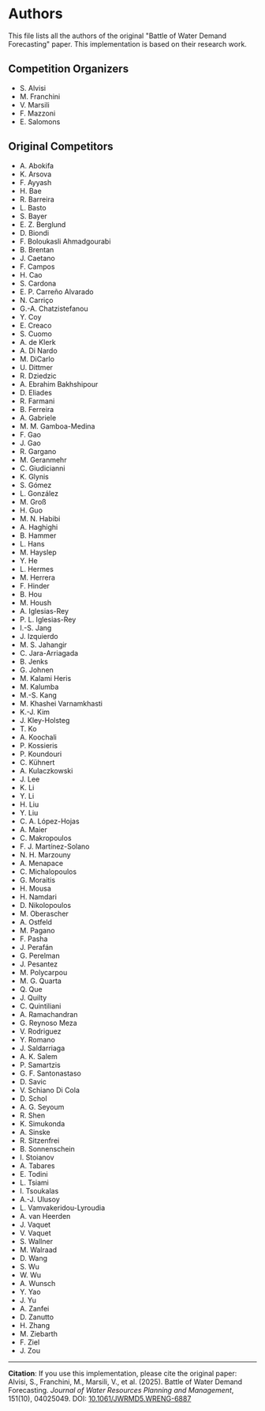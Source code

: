# Authors

This file lists all the authors of the original "Battle of Water Demand Forecasting" paper. This implementation is based on their research work.

## Competition Organizers

- S. Alvisi
- M. Franchini
- V. Marsili
- F. Mazzoni
- E. Salomons

## Original Competitors

- A. Abokifa
- K. Arsova
- F. Ayyash
- H. Bae
- R. Barreira
- L. Basto
- S. Bayer
- E. Z. Berglund
- D. Biondi
- F. Boloukasli Ahmadgourabi
- B. Brentan
- J. Caetano
- F. Campos
- H. Cao
- S. Cardona
- E. P. Carreño Alvarado
- N. Carriço
- G.-A. Chatzistefanou
- Y. Coy
- E. Creaco
- S. Cuomo
- A. de Klerk
- A. Di Nardo
- M. DiCarlo
- U. Dittmer
- R. Dziedzic
- A. Ebrahim Bakhshipour
- D. Eliades
- R. Farmani
- B. Ferreira
- A. Gabriele
- M. M. Gamboa-Medina
- F. Gao
- J. Gao
- R. Gargano
- M. Geranmehr
- C. Giudicianni
- K. Glynis
- S. Gómez
- L. González
- M. Groß
- H. Guo
- M. N. Habibi
- A. Haghighi
- B. Hammer
- L. Hans
- M. Hayslep
- Y. He
- L. Hermes
- M. Herrera
- F. Hinder
- B. Hou
- M. Housh
- A. Iglesias-Rey
- P. L. Iglesias-Rey
- I.-S. Jang
- J. Izquierdo
- M. S. Jahangir
- C. Jara-Arriagada
- B. Jenks
- G. Johnen
- M. Kalami Heris
- M. Kalumba
- M.-S. Kang
- M. Khashei Varnamkhasti
- K.-J. Kim
- J. Kley-Holsteg
- T. Ko
- A. Koochali
- P. Kossieris
- P. Koundouri
- C. Kühnert
- A. Kulaczkowski
- J. Lee
- K. Li
- Y. Li
- H. Liu
- Y. Liu
- C. A. López-Hojas
- A. Maier
- C. Makropoulos
- F. J. Martínez-Solano
- N. H. Marzouny
- A. Menapace
- C. Michalopoulos
- G. Moraitis
- H. Mousa
- H. Namdari
- D. Nikolopoulos
- M. Oberascher
- A. Ostfeld
- M. Pagano
- F. Pasha
- J. Perafán
- G. Perelman
- J. Pesantez
- M. Polycarpou
- M. G. Quarta
- Q. Que
- J. Quilty
- C. Quintiliani
- A. Ramachandran
- G. Reynoso Meza
- V. Rodriguez
- Y. Romano
- J. Saldarriaga
- A. K. Salem
- P. Samartzis
- G. F. Santonastaso
- D. Savic
- V. Schiano Di Cola
- D. Schol
- A. G. Seyoum
- R. Shen
- K. Simukonda
- A. Sinske
- R. Sitzenfrei
- B. Sonnenschein
- I. Stoianov
- A. Tabares
- E. Todini
- L. Tsiami
- I. Tsoukalas
- A.-J. Ulusoy
- L. Vamvakeridou-Lyroudia
- A. van Heerden
- J. Vaquet
- V. Vaquet
- S. Wallner
- M. Walraad
- D. Wang
- S. Wu
- W. Wu
- A. Wunsch
- Y. Yao
- J. Yu
- A. Zanfei
- D. Zanutto
- H. Zhang
- M. Ziebarth
- F. Ziel
- J. Zou

---

**Citation**: If you use this implementation, please cite the original paper: Alvisi, S., Franchini, M., Marsili, V., et al. (2025). Battle of Water Demand Forecasting. *Journal of Water Resources Planning and Management*, 151(10), 04025049. DOI: [10.1061/JWRMD5.WRENG-6887](https://doi.org/10.1061/JWRMD5.WRENG-6887)